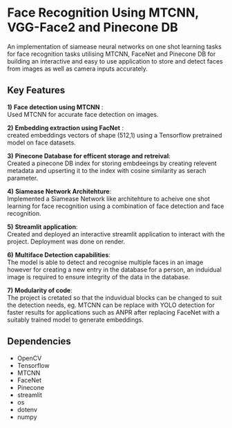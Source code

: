 
# Face Recognition Using MTCNN, VGG-Face2 and Pinecone DB

An implementation of siamease neural networks on one shot learning tasks for face recognition tasks utilising MTCNN, FaceNet and Pinecone DB for building an interactive and easy to use application to store and detect faces from images as well as camera inputs accurately.


## Key Features

__1)__ __Face detection using MTCNN__ :     
Used MTCNN for accurate face detection on images.          

__2)__ __Embedding extraction using FacNet__ :  
created embeddings vectors of shape (512,1) using a Tensorflow pretrained model on face datasets.  

__3)__  __Pinecone Database for efficent storage and retreival__:   
Created a pinecone DB index for storing embdeeings by creating relevent metadata and upserting it to the index with cosine similarity as serach parameter.    

__4)__ __Siamease Network Architehture__:   
Implemented a Siamease Network like architehture to acheive one shot learning for face recognition using a combination of face detection and face recognition.  

__5)__ __Streamlit application__:   
Created and deployed an interactive streamlit application to interact with the project. Deployment was done on render.  

__6)__ __Multiface Detection capabilities__:    
The model is able to detect and recognise multiple faces in an image however for creating a new entry in the database for a person, an induidual image is required to ensure integrity of the data in the database. 

__7)__ __Modularity of code__:  
The project is cretated so that the induvidual blocks can be changed to suit the detection needs, eg. MTCNN can be replace with YOLO detection for faster results for applications such as ANPR after replacing FaceNet with a suitably trained model to generate embeddings.   



## Dependencies
- OpenCV
- Tensorflow
- MTCNN
- FaceNet
- Pinecone
- streamlit
- os
- dotenv
- numpy
